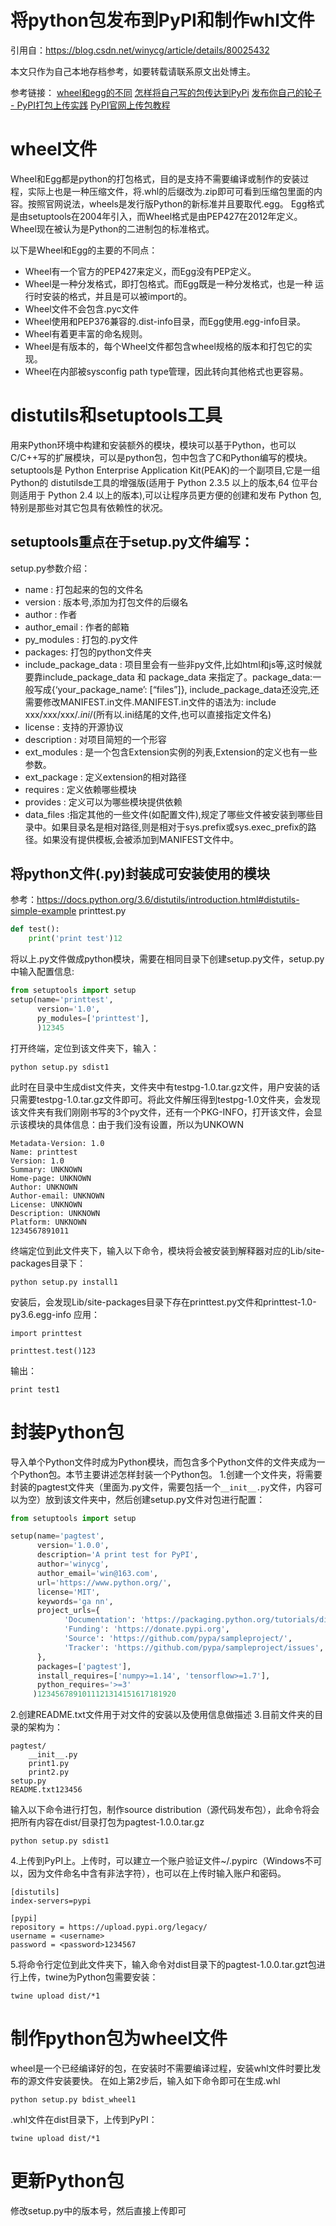 # 将python包发布到PyPI和制作whl文件

引用自：https://blog.csdn.net/winycg/article/details/80025432

本文只作为自己本地存档参考，如要转载请联系原文出处博主。



参考链接： 
[wheel和egg的不同](https://blog.csdn.net/nirendao/article/details/70768713) 
[怎样将自己写的包传达到PyPi](https://blog.csdn.net/crisschan/article/details/51840552) 
[发布你自己的轮子 - PyPI打包上传实践](https://segmentfault.com/a/1190000008663126#articleHeader7) 
[PyPI官网上传包教程](https://packaging.python.org/tutorials/distributing-packages/)

# wheel文件

Wheel和Egg都是python的打包格式，目的是支持不需要编译或制作的安装过程，实际上也是一种压缩文件，将.whl的后缀改为.zip即可可看到压缩包里面的内容。按照官网说法，wheels是发行版Python的新标准并且要取代.egg。 
 Egg格式是由setuptools在2004年引入，而Wheel格式是由PEP427在2012年定义。 Wheel现在被认为是Python的二进制包的标准格式。

以下是Wheel和Egg的主要的不同点：

- Wheel有一个官方的PEP427来定义，而Egg没有PEP定义。
- Wheel是一种分发格式，即打包格式。而Egg既是一种分发格式，也是一种 运行时安装的格式，并且是可以被import的。
- Wheel文件不会包含.pyc文件
- Wheel使用和PEP376兼容的.dist-info目录，而Egg使用.egg-info目录。
- Wheel有着更丰富的命名规则。
- Wheel是有版本的，每个Wheel文件都包含wheel规格的版本和打包它的实现。
- Wheel在内部被sysconfig path type管理，因此转向其他格式也更容易。

# distutils和setuptools工具

用来Python环境中构建和安装额外的模块，模块可以基于Python，也可以C/C++写的扩展模块，可以是python包，包中包含了C和Python编写的模块。setuptools是 Python Enterprise Application Kit(PEAK)的一个副项目,它是一组Python的 distutilsde工具的增强版(适用于 Python 2.3.5 以上的版本,64 位平台则适用于 Python 2.4 以上的版本),可以让程序员更方便的创建和发布 Python 包,特别是那些对其它包具有依赖性的状况。

## setuptools重点在于setup.py文件编写：

setup.py参数介绍：

- name : 打包起来的包的文件名
- version : 版本号,添加为打包文件的后缀名
- author : 作者
- author_email : 作者的邮箱
- py_modules : 打包的.py文件
- packages: 打包的python文件夹
- include_package_data : 项目里会有一些非py文件,比如html和js等,这时候就要靠include_package_data 和 package_data 来指定了。package_data:一般写成{‘your_package_name’: [“files”]}, include_package_data还没完,还需要修改MANIFEST.in文件.MANIFEST.in文件的语法为: include xxx/xxx/xxx/*.ini*/(所有以.ini结尾的文件,也可以直接指定文件名)
- license : 支持的开源协议
- description : 对项目简短的一个形容
- ext_modules : 是一个包含Extension实例的列表,Extension的定义也有一些参数。
- ext_package : 定义extension的相对路径
- requires : 定义依赖哪些模块
- provides : 定义可以为哪些模块提供依赖
- data_files :指定其他的一些文件(如配置文件),规定了哪些文件被安装到哪些目录中。如果目录名是相对路径,则是相对于sys.prefix或sys.exec_prefix的路径。如果没有提供模板,会被添加到MANIFEST文件中。

## 将python文件(.py)封装成可安装使用的模块

参考：<https://docs.python.org/3.6/distutils/introduction.html#distutils-simple-example> 
printtest.py

```python
def test():
    print('print test')12
```

将以上.py文件做成python模块，需要在相同目录下创建setup.py文件，setup.py中输入配置信息:

```python
from setuptools import setup
setup(name='printtest',
      version='1.0',
      py_modules=['printtest'],
      )12345
```

打开终端，定位到该文件夹下，输入：

```
python setup.py sdist1
```

此时在目录中生成dist文件夹，文件夹中有testpg-1.0.tar.gz文件，用户安装的话只需要testpg-1.0.tar.gz文件即可。将此文件解压得到testpg-1.0文件夹，会发现该文件夹有我们刚刚书写的3个py文件，还有一个PKG-INFO，打开该文件，会显示该模块的具体信息：由于我们没有设置，所以为UNKOWN

```
Metadata-Version: 1.0
Name: printtest
Version: 1.0
Summary: UNKNOWN
Home-page: UNKNOWN
Author: UNKNOWN
Author-email: UNKNOWN
License: UNKNOWN
Description: UNKNOWN
Platform: UNKNOWN
1234567891011
```

终端定位到此文件夹下，输入以下命令，模块将会被安装到解释器对应的Lib/site-packages目录下：

```
python setup.py install1
```

安装后，会发现Lib/site-packages目录下存在printtest.py文件和printtest-1.0-py3.6.egg-info 
应用：

```
import printtest

printtest.test()123
```

输出：

```
print test1
```

# 封装Python包

导入单个Python文件时成为Python模块，而包含多个Python文件的文件夹成为一个Python包。本节主要讲述怎样封装一个Python包。 
1.创建一个文件夹，将需要封装的pagtest文件夹（里面为.py文件，需要包括一个`__init__.py`文件，内容可以为空）放到该文件夹中，然后创建setup.py文件对包进行配置：

```python
from setuptools import setup

setup(name='pagtest',
      version='1.0.0',
      description='A print test for PyPI',
      author='winycg',
      author_email='win@163.com',
      url='https://www.python.org/',
      license='MIT',
      keywords='ga nn',
      project_urls={
            'Documentation': 'https://packaging.python.org/tutorials/distributing-packages/',
            'Funding': 'https://donate.pypi.org',
            'Source': 'https://github.com/pypa/sampleproject/',
            'Tracker': 'https://github.com/pypa/sampleproject/issues',
      },
      packages=['pagtest'],
      install_requires=['numpy>=1.14', 'tensorflow>=1.7'],
      python_requires='>=3'
     )1234567891011121314151617181920
```

2.创建README.txt文件用于对文件的安装以及使用信息做描述 
3.目前文件夹的目录的架构为：

```
pagtest/
    __init__.py
    print1.py
    print2.py
setup.py
README.txt123456
```

输入以下命令进行打包，制作source distribution（源代码发布包），此命令将会把所有内容在dist/目录打包为pagtest-1.0.0.tar.gz

```
python setup.py sdist1
```

4.上传到PyPI上。上传时，可以建立一个账户验证文件~/.pypirc（Windows不可以，因为文件命名中含有非法字符），也可以在上传时输入账户和密码。

```
[distutils]
index-servers=pypi

[pypi]
repository = https://upload.pypi.org/legacy/
username = <username>
password = <password>1234567
```

5.将命令行定位到此文件夹下，输入命令对dist目录下的pagtest-1.0.0.tar.gzt包进行上传，twine为Python包需要安装：

```
twine upload dist/*1
```

# 制作python包为wheel文件

wheel是一个已经编译好的包，在安装时不需要编译过程，安装whl文件时要比发布的源文件安装要快。 
在如上第2步后，输入如下命令即可在生成.whl

```
python setup.py bdist_wheel1
```

.whl文件在dist目录下，上传到PyPI：

```
twine upload dist/*1
```

# 更新Python包

修改setup.py中的版本号，然后直接上传即可